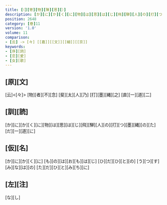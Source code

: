 ```yaml
---
title: [（][寄][物][陳][思][）]
description: [か][に][か][く][に][物][は][思][は][じ][飛][騨][人][の][打][つ][墨][縄][の][た][だ][一][道][に]
position: 2648
category: [巻]11
version: '1.0'
volume: 11
comparison:
- [云] -> [々] [[嘉]][[文]][[細]][[京]]
keywords:
- [序][詞]
- [恋][愛]
- [女][歌]
---
```


## [原][文]

[云]<[々]> [物][者][不][念] [斐][太][人][乃] [打][墨][縄][之] [直][一][道][二]

## [訓][読]

[か][に][か][く][に][物][は][思][は][じ][飛][騨][人][の][打][つ][墨][縄][の][た][だ][一][道][に]

## [仮][名]

[か][に][か][く][に] [も][の][は][お][も][は][じ] [ひ][だ][ひ][と][の] [う][つ][す][み][な][は][の] [た][だ][ひ][と][み][ち][に]

## [左][注]

[な][し]
